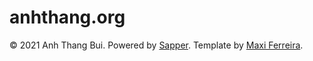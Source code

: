 # anhthang.org

<span>
    &copy; 2021 Anh Thang Bui. Powered by
    <a href="https://sapper.svelte.dev" target="_blank">Sapper</a>.
    Template by
    <a href="https://www.twitter.com/Charca" target="_blank"
        >Maxi Ferreira</a
    >.
</span>
